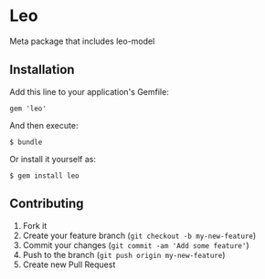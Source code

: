 # Leo

Meta package that includes leo-model

## Installation

Add this line to your application's Gemfile:

    gem 'leo'

And then execute:

    $ bundle

Or install it yourself as:

    $ gem install leo

## Contributing

1. Fork it
2. Create your feature branch (`git checkout -b my-new-feature`)
3. Commit your changes (`git commit -am 'Add some feature'`)
4. Push to the branch (`git push origin my-new-feature`)
5. Create new Pull Request
